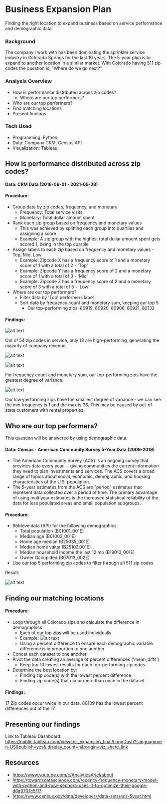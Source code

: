 # Business Expansion Plan

Finding the right location to expand business based on service performance and demographic data.

### Background

The company I work with has been dominating the sprinkler service industry in Colorado Springs for the last 10 years. The 5-year plan is to expand to another location in a similar market. With Colorado having 511 zip codes the question is, "Where do we go next?" 

### Analysis Overview
- How is performance distributed across zip codes?
  - Where are our top performers?
- Who are our top performers?
- Find matching locations
- Present findings

### Tech Used
- Programming: Python
- Data: Company CRM, Census API
- Visualization: Tableau

## How is performance distributed across zip codes?
#### **Data:** CRM Data (2018-06-01 - 2021-09-28)
#### **Procedure:**
- Group data by zip codes, frequency, and monetary
  - Frequency: Total service visits
  - Monetary: Total dollar amount spent
- Rank each zip group based on frequency and monetary values
  - This was achieved by splitting each group into quartiles and assigning a score
  - Example: A zip group with the highest total dollar amount spent gets scored 1, being in the top quartile
- Assign labels to each zip based on frequency and monetary values - Top, Mid, Low
  - Example: Zipcode X has a frequency score of 1 and a monetary score of 1 with a total of 2 - 'Top'
  - Example: Zipcode Y has a frequency score of 2 and a monetary score of 1 with a total of 3 - 'Mid'
  - Example: Zipcode Z has a frequency score of 2 and a monetary score of 3 with a total of 5 - 'Low'
- Where are our top performers?
  - Filter data by 'Top' performers label
  - Sort data by frequency count and monetary sum, keeping our top 5
    - Our top-performing zips: 80919, 80920, 80906, 80921, 80132

#### **Findings:**

![alt text](/images/bar_groups.jpg)

Out of 54 zip codes in service, only 13 are high-performing, generating the majority of company revenue. 

![alt text](/images/hist_freq.jpg)

![alt text](/images/hist_mon.jpg)

For frequency count and monetary sum, our top-performing zips have the greatest degree of variance. 

![alt text](/images/group_stats.jpg)

Our low-performing zips have the smallest degree of variance - we can see the min frequency is 1 and the max is 36. This may be caused by out-of-state customers with rental properties. 

## Who are our top performers?
This question will be answered by using demographic  data.
#### **Data:** Census - American Community Survey 5-Year Data (2009-2019)
- The American Community Survey (ACS) is an ongoing survey that provides data every year -- giving communities the current information they need to plan investments and services. The ACS covers a broad range of topics about social, economic, demographic, and housing characteristics of the U.S. population.
- The 5-year estimates from the ACS are "period" estimates that represent data collected over a period of time. The primary advantage of using multiyear estimates is the increased statistical reliability of the data for less populated areas and small population subgroups.

#### **Procedure:**
- Retrieve data (API) for the following demographics:
  - Total population (B01001_001E) 
  - Median age (B01002_001E)
  - Home age median (B25035_001E) 
  - Median home value (B25107_001E)
  - Median household income the last 12 mo (B19013_001E)
  - Owner Occupided (B07013_002E)
- Use our top 5 performing zip codes to filter through all 511 zip codes 

Result:

![alt text](/images/top_zip_demo_chart.jpg)

## Finding our matching locations

#### **Procedure:**
- Loop through all Colorado zips and calculate the difference in demographics
  - Each of our top zips will be used individually
  - Example:
![alt text](/images/zip_diff_chart.jpg)
  - Using a percent difference  to ensure each demographic variable difference is in proportion to one another
- Concat each dataset to one another
- Pivot the data creating an average of percent differences ('mean_diffs')
  - Keep top 10 lowest results for each top-performing zipcodes
- Determine the best location by:
  - Finding zip code(s) with the lowest percent difference
  - Finding zip code(s) that occur more than once in the dataset

#### **Findings:**
17 Zip codes occur twice in our data.
80109 has the lowest percent differences out of the 17.

## Presenting our findings
Link to Tableau Dashboard:
https://public.tableau.com/views/si_expansion_final/LongDash?:language=en-US&publish=yes&:display_count=n&:origin=viz_share_link


## Resources
- https://www.youtube.com/c/AnalyticsAriel/about
- https://towardsdatascience.com/recency-frequency-monetary-model-with-python-and-how-sephora-uses-it-to-optimize-their-google-d6a0707c5f17
- https://www.census.gov/data/developers/data-sets/acs-5year.html
